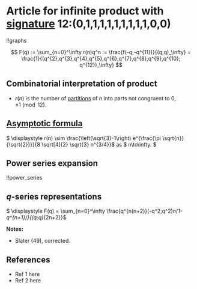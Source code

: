 # Article for infinite product with [signature](../product_signature.html) 12:(0,1,1,1,1,1,1,1,1,1,0,0) 

!!graphs

$$ F(q) := \sum_{n=0}^\infty r(n)q^n := \frac{f(-q,-q^{11})}{(q;q)_\infty} = \frac{1}{(q^{2},q^{3},q^{4},q^{5},q^{6},q^{7},q^{8},q^{9},q^{10}; q^{12})_\infty} $$

## Combinatorial interpretation of product

- $r(n)$ is the number of [partitions](../partitions.html#integer_partitions) of $n$ into parts not congruent to $0, \pm 1\pmod{12}$.

## [Asymptotic formula](../asymptotics.html)

$ \displaystyle r(n) \sim \frac{\left(\sqrt{3}-1\right) e^{\frac{\pi  \sqrt{n}}{\sqrt{2}}}}{8 \sqrt[4]{2} \sqrt{3} n^{3/4}}$ as $ n\to\infty. $

## Power series expansion

!!power_series

## $q$-series representations

$ \displaystyle F(q) = \sum_{n=0}^\infty \frac{q^{n(n+2)}(-q^2;q^2)_n(1-q^{n+1})}{(q;q)_{2n+2}}$


**Notes:**
- Slater (49), corrected.

## References
- Ref 1 here
- Ref 2 here

